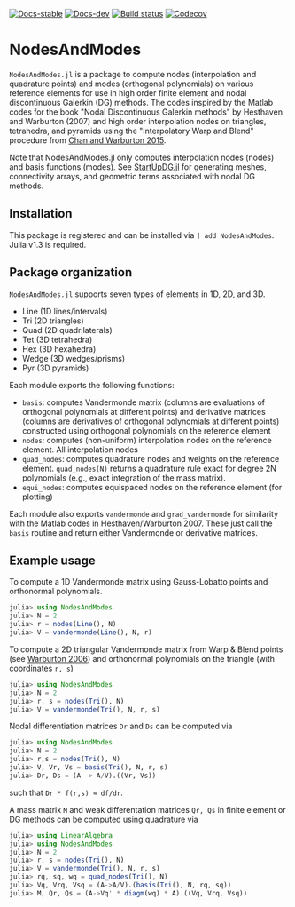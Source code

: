 [![Docs-stable](https://img.shields.io/badge/docs-stable-blue.svg)](https://jlchan.github.io/NodesAndModes.jl/stable)
[![Docs-dev](https://img.shields.io/badge/docs-dev-blue.svg)](https://jlchan.github.io/NodesAndModes.jl/dev)
[![Build status](https://github.com/jlchan/NodesAndModes.jl/workflows/CI/badge.svg)](https://github.com/jlchan/NodesAndModes.jl/actions)
[![Codecov](https://codecov.io/gh/jlchan/NodesAndModes.jl/branch/master/graph/badge.svg)](https://codecov.io/gh/jlchan/NodesAndModes.jl)

# NodesAndModes

`NodesAndModes.jl` is a package to compute nodes (interpolation and quadrature points) and modes (orthogonal polynomials) on various reference elements for use in high order finite element and nodal discontinuous Galerkin (DG) methods. The codes inspired by the Matlab codes for the book "Nodal Discontinuous Galerkin methods" by Hesthaven and Warburton (2007) and high order interpolation nodes on triangles, tetrahedra, and pyramids using the "Interpolatory Warp and Blend" procedure from [Chan and Warburton 2015](https://epubs.siam.org/doi/abs/10.1137/141000105).

Note that NodesAndModes.jl only computes interpolation nodes (nodes) and basis functions (modes). See [StartUpDG.jl](https://github.com/jlchan/StartUpDG.jl) for generating meshes, connectivity arrays, and geometric terms associated with nodal DG methods. 

## Installation

This package is registered and can be installed via `] add NodesAndModes`. Julia v1.3 is required.

## Package organization

`NodesAndModes.jl` supports seven types of elements in 1D, 2D, and 3D.
- Line (1D lines/intervals)
- Tri (2D triangles)
- Quad (2D quadrilaterals)
- Tet (3D tetrahedra)
- Hex (3D hexahedra)
- Wedge (3D wedges/prisms)
- Pyr (3D pyramids)

Each module exports the following functions:
- `basis`: computes Vandermonde matrix (columns are evaluations of orthogonal polynomials at different points) and derivative matrices (columns are derivatives of orthogonal polynomials at different points) constructed using orthogonal polynomials on the reference element
- `nodes`: computes (non-uniform) interpolation nodes on the reference element. All interpolation nodes
- `quad_nodes`: computes quadrature nodes and weights on the reference element. `quad_nodes(N)` returns a quadrature rule exact for degree 2N polynomials (e.g., exact integration of the mass matrix).
- `equi_nodes`: computes equispaced nodes on the reference element (for plotting)

Each module also exports `vandermonde` and `grad_vandermonde` for similarity with the Matlab codes in Hesthaven/Warburton 2007. These just call the `basis` routine and return either Vandermonde or derivative matrices.

## Example usage

To compute a 1D Vandermonde matrix using Gauss-Lobatto points and orthonormal polynomials.
```julia
julia> using NodesAndModes
julia> N = 2
julia> r = nodes(Line(), N)
julia> V = vandermonde(Line(), N, r)
```

To compute a 2D triangular Vandermonde matrix from Warp & Blend points (see [Warburton 2006](http://dx.doi.org/10.1007/s10665-006-9086-6)) and orthonormal polynomials on the triangle (with coordinates `r, s`)
```julia
julia> using NodesAndModes
julia> N = 2
julia> r, s = nodes(Tri(), N)
julia> V = vandermonde(Tri(), N, r, s)
```
Nodal differentiation matrices `Dr` and `Ds` can be computed via
```julia
julia> using NodesAndModes
julia> N = 2
julia> r,s = nodes(Tri(), N)
julia> V, Vr, Vs = basis(Tri(), N, r, s)
julia> Dr, Ds = (A -> A/V).((Vr, Vs))
```
such that `Dr * f(r,s) ≈ df/dr`.

A mass matrix `M` and weak differentation matrices `Qr, Qs` in finite element or DG methods can be computed using quadrature via
```julia
julia> using LinearAlgebra
julia> using NodesAndModes
julia> N = 2
julia> r, s = nodes(Tri(), N)
julia> V = vandermonde(Tri(), N, r, s)
julia> rq, sq, wq = quad_nodes(Tri(), N)
julia> Vq, Vrq, Vsq = (A->A/V).(basis(Tri(), N, rq, sq))
julia> M, Qr, Qs = (A->Vq' * diagm(wq) * A).((Vq, Vrq, Vsq))
```
